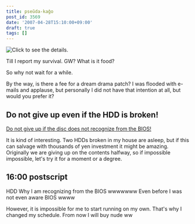 ```yaml
---
title: pseŭda-kaĝo
post_id: 3569
date: '2007-04-28T15:10:00+09:00'
draft: true
tags: []
---
```


![Click to see the details.](https://danmaq.com/!/thC/thC_SS12.jpg)

Till I report my survival. GW? What is it food?

So why not wait for a while.

By the way, is there a fee for a dream drama patch? I was flooded with e-mails and applause, but personally I did not have that intention at all, but would you prefer it?

## Do not give up even if the HDD is broken!

[Do not give up if the disc does not recognize from the BIOS!](http://fromto.cc/hosokawa/diary/2004/20040122-mita2/)

It is kind of interesting. Two HDDs broken in my house are asleep, but if this can salvage with thousands of yen investment it might be amazing. Originally we are giving up on the contents halfway, so if impossible impossible, let's try it for a moment or a degree.

## 16:00 postscript

HDD Why I am recognizing from the BIOS wwwwwww Even before I was not even aware BIOS wwww

However, it is impossible for me to start running on my own. That's why I changed my schedule. From now I will buy nude ww
